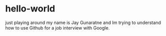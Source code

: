 # hello-world
just playing around 
my name is Jay Gunaratne and Im trying to understand how to use Github for a job interview with 
Google. 

